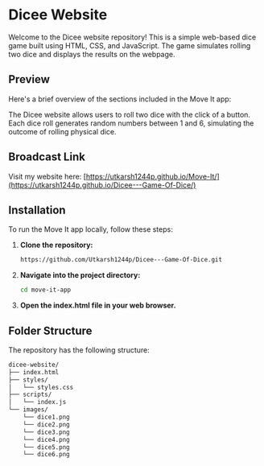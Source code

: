 # Dicee Website

Welcome to the Dicee website repository! This is a simple web-based dice game built using HTML, CSS, and JavaScript. The game simulates rolling two dice and displays the results on the webpage.

## Preview

Here's a brief overview of the sections included in the Move It app:

The Dicee website allows users to roll two dice with the click of a button. Each dice roll generates random numbers between 1 and 6, simulating the outcome of rolling physical dice.

## Broadcast Link

Visit my website here: [https://utkarsh1244p.github.io/Move-It/](https://utkarsh1244p.github.io/Dicee---Game-Of-Dice/)

## Installation

To run the Move It app locally, follow these steps:

1. **Clone the repository:**

   ```bash
   https://github.com/Utkarsh1244p/Dicee---Game-Of-Dice.git

2. **Navigate into the project directory:**

   ```bash
   cd move-it-app

3. **Open the index.html file in your web browser.**

## Folder Structure
The repository has the following structure:
```bash
dicee-website/
├── index.html
├── styles/
│   └── styles.css
├── scripts/
│   └── index.js
└── images/
    └── dice1.png
    └── dice2.png
    └── dice3.png
    └── dice4.png
    └── dice5.png
    └── dice6.png

